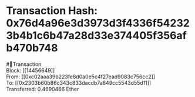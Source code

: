 
Transaction Hash: 0x76d4a96e3d3973d3f4336f542323b4b1c6b47a28d33e374405f356afb470b748
====================================================================================
  
#💸Transaction  
Block: [[14456649]]  
From: [[0xc02aaa39b223fe8d0a0e5c4f27ead9083c756cc2]]  
To: [[0x2303b60b86c343c833dacdb7a849cc5543d55d11]]  
Transferred: 0.4690466 Ether